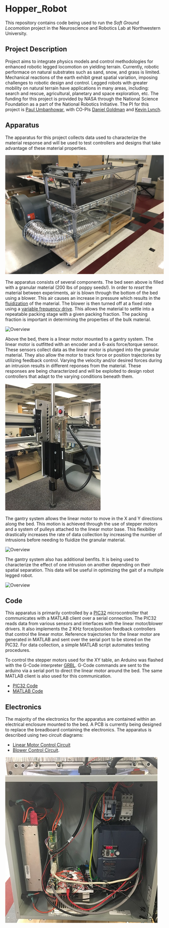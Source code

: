 # Hopper_Robot #
This repository contains code being used to run the *Soft Ground Locomotion* project in the Neuroscience and Robotics Lab at Northwestern University.

## Project Description ##
Project aims to integrate physics models and control methodologies for enhanced robotic legged locomotion on yielding terrain. Currently, robotic performace on natural substrates such as sand, snow, and grass is limited. Mechanical reactions of the earth exhibit great spatial variation, imposing challenges to robotic design and control. Legged robots with greater mobility on natural terrain have applications in many areas, including: search and rescue, agricultural, planetary and space exploration, etc. The funding for this project is provided by NASA through the National Science Foundation as a part of the National Robotics Initiative. The PI for this project is [Paul Umbanhowar](http://www.mccormick.northwestern.edu/research-faculty/directory/affiliated/umbanhowar-paul.html), with CO-PIs [Daniel Goldman](https://www.physics.gatech.edu/user/daniel-goldman) and [Kevin Lynch](http://www.mccormick.northwestern.edu/research-faculty/directory/profiles/lynch-kevin.html).


## Apparatus ##
The apparatus for this project collects data used to characterize the material response and will be used to test controllers and designs that take advantage of these material properties.

![Overview](Images/Setup.jpeg "Apparatus image")

The apparatus consists of several components. The bed seen above is filled with a granular material (200 lbs of poppy seeds!). In order to *reset* the material between experiments, air is blown through the bottom of the bed using a blower. This air causes an increase in pressure which results in the [fluidization](https://en.wikipedia.org/wiki/Fluidization) of the material. The blower is then turned off at a fixed rate using a [variable frequency drive](https://en.wikipedia.org/wiki/Variable-frequency_drive). This allows the material to settle into a repeatable packing stage with a given packing fraction. The packing fraction is important in determining the properties of the bulk material.

![Overview](Images/Fluidizing.gif "Material Fluidization")

Above the bed, there is a linear motor mounted to a gantry system. The linear motor is outfitted with an encoder and a 6-axis force/torque sensor. These sensors collect data as the linear motor is plunged into the granular material. They also allow the motor to track force or position trajectories by utilizing feedback control. Varying the velocity and/or desired forces during an intrusion results in different reponses from the material. These responses are being characterized and will be exploited to design robot controllers that adapt to the varying conditions beneath them.

![Overview](Images/LinearMotor.jpg)

The gantry system allows the linear motor to move in the X and Y directions along the bed. This motion is achieved through the use of stepper motors and a system of pulleys attached to the linear motor base. This flexibility drastically increases the rate of data collection by increasing the number of intrusions before needing to fluidize the granular material.

![Overview](Images/Homing.gif)

The gantry system also has additional benfits. It is being used to characterize the effect of one intrusion on another depending on their spatial separation. This data will be useful in optimizing the gait of a multiple legged robot.

![Overview](Images/Intrusions.gif)

## Code ##
This apparatus is primarily controlled by a [PIC32](http://hades.mech.northwestern.edu/index.php/NU32) microcontroller that communicates with a MATLAB client over a serial connection. The PIC32 reads data from various sensors and interfaces with the linear motor/blower drivers. It also implements the 2 KHz force/position feedback controllers that control the linear motor. Reference trajectories for the linear motor are generated in MATLAB and sent over the serial port to be stored on the PIC32. For data collection, a simple MATLAB script automates testing procedures.

To control the stepper motors used for the XY table, an Arduino was flashed with the G-Code interpreter [GRBL](https://github.com/grbl/grbl). G-Code commands are sent to the arduino via a serial port to direct the linear motor around the bed. The same MATLAB client is also used for this communication.

* [PIC32 Code](https://github.com/BlakeStrebel/Hopper_Robot/tree/master/Apparatus_PIC32)
* [MATLAB Code](https://github.com/BlakeStrebel/Hopper_Robot/tree/master/Apparatus_MATLAB)

## Electronics ##
The majority of the electronics for the apparatus are contained within an electrical enclosure mounted to the bed. A PCB is currently being designed to replace the breadboard containing the electronics. The apparatus is described using two circuit diagrams:
* [Linear Motor Control Circuit](Images/LinearMotorControl.pdf) 
* [Blower Control Circuit](Images/BlowerControl).

![Overview](Images/Enclosure.jpg)
